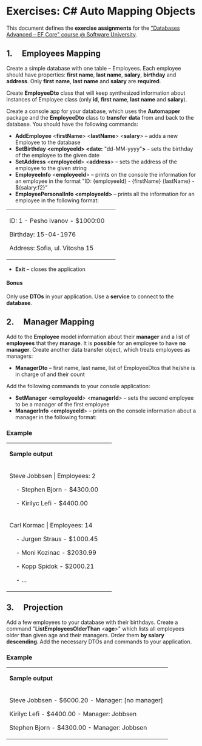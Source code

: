 <h1>Exercises: C# Auto Mapping Objects</h1>
<p>This document defines the <strong>exercise assignments</strong> for the <a href="https://softuni.bg/trainings/1741/databases-advanced-entity-framework-october-2017">"Databases Advanced &ndash; EF Core" course @ Software University</a>.</p>
<h2>1.&nbsp;&nbsp;&nbsp;&nbsp; Employees Mapping</h2>
<p>Create a simple database with one table &ndash; Employees. Each employee should have properties: <strong>first name</strong>, <strong>last name</strong>, <strong>salary</strong>, <strong>birthday</strong> and <strong>address</strong>. Only <strong>first</strong> <strong>name</strong>, <strong>last</strong> <strong>name</strong> and <strong>salary</strong> are <strong>required</strong>.</p>
<p>Create <strong>EmployeeDto</strong> class that will keep synthesized information about instances of Employee class (only <strong>id</strong>, <strong>first name</strong>, <strong>last name</strong> and <strong>salary</strong>).</p>
<p>Create a console app for your database, which uses the <strong>Automapper</strong> package and the <strong>EmployeeDto</strong> class to <strong>transfer</strong> <strong>data</strong> from and back to the database. You should have the following commands:</p>
<ul>
<li><strong>AddEmployee</strong> &lt;<strong>firstName</strong>&gt; &lt;<strong>lastName</strong>&gt; &lt;<strong>salary</strong>&gt; &ndash; adds a new Employee to the database</li>
<li><strong>SetBirthday &lt;employeeId&gt; &lt;date:</strong> "dd-MM-yyyy"<strong>&gt; </strong>&ndash; sets the birthday of the employee to the given date</li>
<li><strong>SetAddress</strong> &lt;<strong>employeeId</strong>&gt; &lt;<strong>address</strong>&gt; &ndash; sets the address of the employee to the given string</li>
<li><strong>EmployeeInfo</strong> &lt;<strong>employeeId</strong>&gt; &ndash; prints on the console the information for an employee in the format "ID: {employeeId} - {firstName} {lastName} - ${salary:f2}"</li>
<li><strong>EmployeePersonalInfo &lt;employeeId&gt; </strong>&ndash; prints all the information for an employee in the following format:</li>
</ul>
<table width="272">
<tbody>
<tr>
<td width="272">
<p>ID: 1 - Pesho Ivanov - $1000:00</p>
<p>Birthday: 15-04-1976</p>
<p>Address: Sofia, ul. Vitosha 15</p>
</td>
</tr>
</tbody>
</table>
<ul>
<li><strong>Exit</strong> &ndash; closes the application</li>
</ul>
<h4>Bonus</h4>
<p>Only use <strong>DTOs</strong> in your application. Use a <strong>service</strong> to connect to the <strong>database</strong>.</p>
<h2>2.&nbsp;&nbsp;&nbsp;&nbsp; Manager Mapping</h2>
<p>Add to the <strong>Employee</strong> model information about their <strong>manager</strong> and a list of <strong>employees</strong> that they <strong>manage</strong>. It is <strong>possible</strong> for an employee to have <strong>no</strong> <strong>manager</strong>. Create another data transfer object, which treats employees as managers:</p>
<ul>
<li><strong>ManagerDto</strong> &ndash; first name, last name, list of EmployeeDtos that he/she is in charge of and their count</li>
</ul>
<p>Add the following commands to your console application:</p>
<ul>
<li><strong>SetManager</strong> &lt;<strong>employeeId</strong>&gt; &lt;<strong>managerId</strong>&gt; &ndash; sets the second employee to be a manager of the first employee</li>
<li><strong>ManagerInfo</strong> &lt;<strong>employeeId</strong>&gt; &ndash; prints on the console information about a manager in the following format:</li>
</ul>
<h3>Example</h3>
<table>
<tbody>
<tr>
<td width="262">
<p><strong>Sample output</strong></p>
</td>
</tr>
<tr>
<td width="262">
<p>Steve Jobbsen | Employees: 2</p>
<p>&nbsp;&nbsp;&nbsp; - Stephen Bjorn - $4300.00</p>
<p>&nbsp;&nbsp;&nbsp; - Kirilyc Lefi - $4400.00</p>
</td>
</tr>
<tr>
<td width="262">
<p>Carl Kormac | Employees: 14</p>
<p>&nbsp;&nbsp;&nbsp; - Jurgen Straus - $1000.45</p>
<p>&nbsp;&nbsp;&nbsp; - Moni Kozinac - $2030.99</p>
<p>&nbsp;&nbsp;&nbsp; - Kopp Spidok - $2000.21</p>
<p>&nbsp;&nbsp;&nbsp; - &hellip;</p>
</td>
</tr>
</tbody>
</table>
<h2>3.&nbsp;&nbsp;&nbsp;&nbsp; Projection</h2>
<p>Add a few employees to your database with their birthdays. Create a command "<strong>ListEmployeesOlderThan</strong> &lt;<strong>age</strong>&gt;" which lists all employees older than given age and their managers. Order them <strong>by salary descending. </strong>Add the necessary DTOs and commands to your application.</p>
<h3>Example</h3>
<table>
<tbody>
<tr>
<td width="410">
<p><strong>Sample output</strong></p>
</td>
</tr>
<tr>
<td width="410">
<p>Steve Jobbsen - $6000.20 - Manager: [no manager]</p>
<p>Kirilyc Lefi - $4400.00 - Manager: Jobbsen</p>
<p>Stephen Bjorn - $4300.00 - Manager: Jobbsen</p>
</td>
</tr>
</tbody>
</table>
<p>&nbsp;</p>
